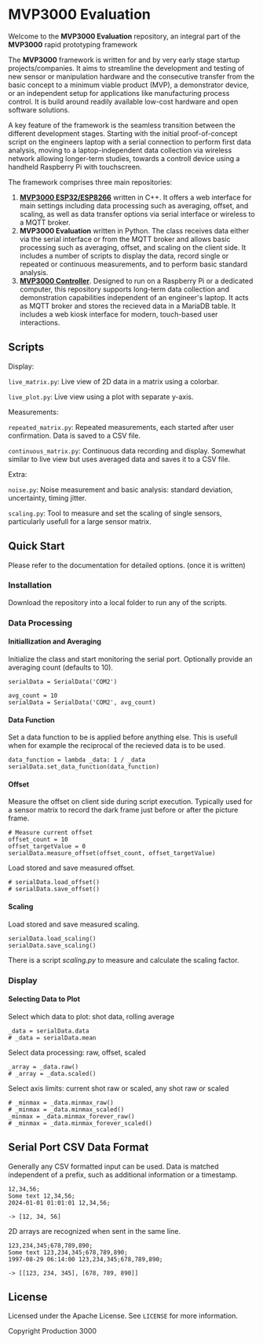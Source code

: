 # MVP3000 Evaluation

Welcome to the **MVP3000 Evaluation** repository, an integral part of the **MVP3000** rapid prototyping framework

The **MVP3000** framework is written for and by very early stage startup projects/companies. It aims to streamline the development and testing of new sensor or manipulation hardware and the consecutive transfer from the basic concept to a minimum viable product (MVP), a demonstrator device, or an independent setup for applications like manufacturing process control. It is build around readily available low-cost hardware and open software solutions.

A key feature of the framework is the seamless transition between the different development stages. Starting with the initial proof-of-concept script on the engineers laptop with a serial connection to perform first data analysis, moving to a laptop-independent data collection via wireless network allowing longer-term studies, towards a controll device using a handheld Raspberry Pi with touchscreen.

The framework comprises three main repositories:
1.  **[MVP3000 ESP32/ESP8266](https://github.com/Production3000/mvp3000esp)** written in C++. It offers a web interface for main settings including data processing such as averaging, offset, and scaling, as well as data transfer options via serial interface or wireless to a MQTT broker.
2.  **MVP3000 Evaluation** written in Python. The class receives data either via the serial interface or from the MQTT broker and allows basic processing such as averaging, offset, and scaling on the client side. It includes a number of scripts to display the data, record single or repeated or continuous measurements, and to perform basic standard analysis.
3.  **[MVP3000 Controller](https://github.com/Production3000/mvp3000controller)**. Designed to run on a Raspberry Pi or a dedicated computer, this repository supports long-term data collection and demonstration capabilities independent of an engineer's laptop. It acts as MQTT broker and stores the recieved data in a MariaDB table. It includes a web kiosk interface for modern, touch-based user interactions.



## Scripts

Display:

`live_matrix.py`: Live view of 2D data in a matrix using a colorbar.

`live_plot.py`: Live view using a plot with separate y-axis.

Measurements:

`repeated_matrix.py`: Repeated measurements, each started after user confirmation. Data is saved to a CSV file.

`continuous_matrix.py`: Continuous data recording and display. Somewhat similar to live view but uses averaged data and saves it to a CSV file.   

Extra:

`noise.py`: Noise measurement and basic analysis: standard deviation, uncertainty, timing jitter.

`scaling.py`: Tool to measure and set the scaling of single sensors, particularly usefull for a large sensor matrix.



## Quick Start

Please refer to the documentation for detailed options. (once it is written)


### Installation

Download the repository into a local folder to run any of the scripts.


### Data Processing

#### Initiallization and Averaging

Initialize the class and start monitoring the serial port. Optionally provide an averaging count (defaults to 10).

    serialData = SerialData('COM2')
    
    avg_count = 10
    serialData = SerialData('COM2', avg_count)

#### Data Function

Set a data function to be is applied before anything else. This is usefull when for example the reciprocal of the recieved data is to be used.

    data_function = lambda _data: 1 / _data
    serialData.set_data_function(data_function)

#### Offset

Measure the offset on client side during script execution. Typically used for a sensor matrix to record the dark frame just before or after the picture frame. 

    # Measure current offset
    offset_count = 10
    offset_targetValue = 0
    serialData.measure_offset(offset_count, offset_targetValue)

Load stored and save measured offset.

    # serialData.load_offset()
    # serialData.save_offset()

#### Scaling

Load stored and save measured scaling.

    serialData.load_scaling()
    serialData.save_scaling()

There is a script *scaling.py* to measure and calculate the scaling factor.


### Display

#### Selecting Data to Plot

Select which data to plot: shot data, rolling average

    _data = serialData.data
    # _data = serialData.mean

Select data processing: raw, offset, scaled

    _array = _data.raw()
    # _array = _data.scaled()

Select axis limits: current shot raw or scaled, any shot raw or scaled 

    # _minmax = _data.minmax_raw()
    # _minmax = _data.minmax_scaled()
    _minmax = _data.minmax_forever_raw()
    # _minmax = _data.minmax_forever_scaled()



## Serial Port CSV Data Format

Generally any CSV formatted input can be used. Data is matched independent of a prefix, such as additional information or a timestamp.

    12,34,56;
    Some text 12,34,56;
    2024-01-01 01:01:01 12,34,56;
    
    -> [12, 34, 56]

2D arrays are recognized when sent in the same line.

    123,234,345;678,789,890;
    Some text 123,234,345;678,789,890;
    1997-08-29 06:14:00 123,234,345;678,789,890;

    -> [[123, 234, 345], [678, 789, 890]]



## License

Licensed under the Apache License. See `LICENSE` for more information.

Copyright Production 3000
